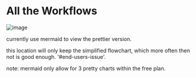 # All the Workflows

![image](https://github.com/user-attachments/assets/7e2204d7-3855-406d-b6b9-7e4b7e1cd692)

currently use mermaid to view the prettier version.

this location will only keep the simplified flowchart, which more often then not is good enough. 
'#end-users-issue'.

note: mermaid only allow for 3 pretty charts within the free plan.
